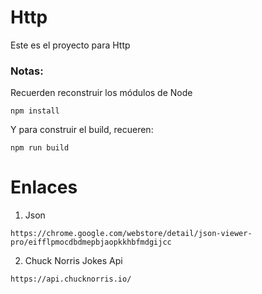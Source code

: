 # Http

Este es el proyecto para Http

### Notas:
Recuerden reconstruir los módulos de Node
```
npm install
```

Y para construir el build, recueren:
```
npm run build
```
# Enlaces 
1. Json
```
https://chrome.google.com/webstore/detail/json-viewer-pro/eifflpmocdbdmepbjaopkkhbfmdgijcc
```
2. Chuck Norris Jokes Api 
```
https://api.chucknorris.io/
```